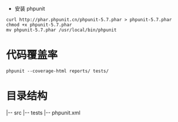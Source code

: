 

- 安装 phpunit

```
curl http://phar.phpunit.cn/phpunit-5.7.phar > phpunit-5.7.phar
chmod +x phpunit-5.7.phar
mv phpunit-5.7.phar /usr/local/bin/phpunit
```

# 代码覆盖率

```
phpunit --coverage-html reports/ tests/
```

# 目录结构

|-- src
|-- tests
|-- phpunit.xml

